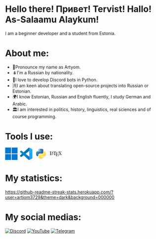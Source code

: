 # Hello there! Привет! Tervist! Hallo! As-Salaamu Alaykum!

I am a beginner developer and a student from Estonia.

# About me:

- 👨Pronounce my name as Artyom.
- 🪆I'm a Russian by nationality.
- 🐍I love to develop Discord bots in Python.
- 🈷️I am keen about translating open-source projects into Russian or Estonian.
- 🌍I know Estonian, Russian and English fluently, I study German and Arabic.
- 🏛️I am interested in politics, history, linguistics, real sciences and of course programming.

# Tools I use:

<p>
<img src="https://github.com/devicons/devicon/blob/master/icons/windows11/windows11-original.svg" title="Windows 11" alt="Windows 11" width="40" height="40"/>&nbsp;
<img src="https://github.com/devicons/devicon/blob/master/icons/vscode/vscode-original.svg" title="VS Code" alt="VS Code" width="40" height="40"/>&nbsp;
<img src="https://github.com/devicons/devicon/blob/master/icons/python/python-original.svg" title="Python" alt="Python" width="40" height="40"/>&nbsp;
<img src="https://github.com/devicons/devicon/blob/master/icons/latex/latex-original.svg" title="LaTeX" alt="LaTeX" width="40" height="40"/>&nbsp;
</p>

# My statistics:

https://github-readme-streak-stats.herokuapp.com/?user=artjom3729&theme=dark&background=000000

# My social medias:

[![Discord](https://img.shields.io/badge/Discord-5865F2?style=for-the-badge&logo=discord&logoColor=white)](https://discordapp.com/users/artjom3729)
[![YouTube](https://img.shields.io/badge/YouTube-FF0000?style=for-the-badge&logo=youtube&logoColor=white)](https://www.youtube.com/channel/@artjom3729)
[![Telegram](https://img.shields.io/badge/Telegram-2CA5E0?style=for-the-badge&logo=telegram&logoColor=white)](https://t.me/artjom3729)


<!---
artjom3729/artjom3729 is a ✨ special ✨ repository because its `README.md` (this file) appears on your GitHub profile.
You can click the Preview link to take a look at your changes.
--->
